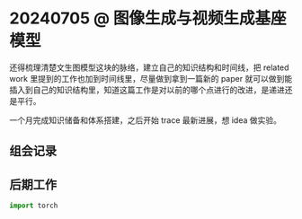 # 20240705 @ 图像生成与视频生成基座模型

还得梳理清楚文生图模型这块的脉络，建立自己的知识结构和时间线，把 related work 里提到的工作也加到时间线里，尽量做到拿到一篇新的 paper 就可以做到能插入到自己的知识结构里，知道这篇工作是对以前的哪个点进行的改进，是递进还是平行。

一个月完成知识储备和体系搭建，之后开始 trace 最新进展，想 idea 做实验。

## 组会记录

## 后期工作

```python
import torch

```

